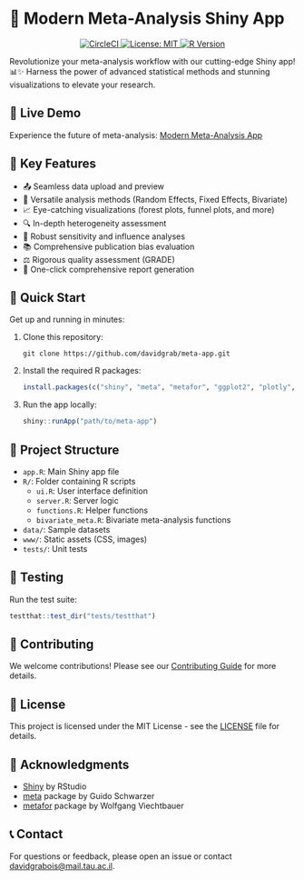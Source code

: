 # 🚀 Modern Meta-Analysis Shiny App

<p align="center">
  <a href="https://app.circleci.com/pipelines/github/davidgrab/meta-app">
    <img src="https://img.shields.io/circleci/build/github/davidgrab/meta-app/main" alt="CircleCI">
  </a>
  <a href="https://opensource.org/licenses/MIT">
    <img src="https://img.shields.io/badge/License-MIT-yellow.svg" alt="License: MIT">
  </a>
  <a href="https://cran.r-project.org/">
    <img src="https://img.shields.io/badge/R-≥4.0.0-blue.svg" alt="R Version">
  </a>
</p>

Revolutionize your meta-analysis workflow with our cutting-edge Shiny app! 📊✨ Harness the power of advanced statistical methods and stunning visualizations to elevate your research.

## 🌟 Live Demo

Experience the future of meta-analysis: [Modern Meta-Analysis App](https://modern-meta-analysis.shinyapps.io/meta-app/)

## 🎯 Key Features

- 📤 Seamless data upload and preview
- 🧮 Versatile analysis methods (Random Effects, Fixed Effects, Bivariate)
- 📈 Eye-catching visualizations (forest plots, funnel plots, and more)
- 🔍 In-depth heterogeneity assessment
- 🔬 Robust sensitivity and influence analyses
- 📚 Comprehensive publication bias evaluation
- ⚖️ Rigorous quality assessment (GRADE)
- 📄 One-click comprehensive report generation

## 🚀 Quick Start

Get up and running in minutes:

1. Clone this repository:
   ```
   git clone https://github.com/davidgrab/meta-app.git
   ```

2. Install the required R packages:
   ```r
   install.packages(c("shiny", "meta", "metafor", "ggplot2", "plotly", "DT", "bslib", "shinyjs", "rmarkdown", "knitr", "gridExtra", "sp", "sf", "testthat"))
   ```

3. Run the app locally:
   ```r
   shiny::runApp("path/to/meta-app")
   ```

## 📁 Project Structure

- `app.R`: Main Shiny app file
- `R/`: Folder containing R scripts
  - `ui.R`: User interface definition
  - `server.R`: Server logic
  - `functions.R`: Helper functions
  - `bivariate_meta.R`: Bivariate meta-analysis functions
- `data/`: Sample datasets
- `www/`: Static assets (CSS, images)
- `tests/`: Unit tests

## 🧪 Testing

Run the test suite:

```r
testthat::test_dir("tests/testthat")
```

## 🤝 Contributing

We welcome contributions! Please see our [Contributing Guide](CONTRIBUTING.md) for more details.

## 📜 License

This project is licensed under the MIT License - see the [LICENSE](LICENSE) file for details.

## 🙏 Acknowledgments

- [Shiny](https://shiny.rstudio.com/) by RStudio
- [meta](https://cran.r-project.org/web/packages/meta/index.html) package by Guido Schwarzer
- [metafor](https://www.metafor-project.org/) package by Wolfgang Viechtbauer

## 📞 Contact

For questions or feedback, please open an issue or contact [davidgrabois@mail.tau.ac.il](mailto:davidgrabois@mail.tau.ac.il).
